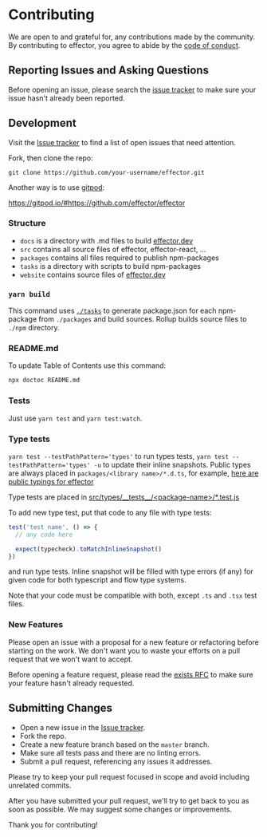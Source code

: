 # Contributing

We are open to and grateful for, any contributions made by the community. By contributing to effector, you agree to abide by the [code of conduct](https://github.com/effector/effector/blob/master/CODE_OF_CONDUCT.md).

## Reporting Issues and Asking Questions

Before opening an issue, please search the [issue tracker](https://github.com/effector/effector/issues) to make sure your issue hasn't already been reported.

## Development

Visit the [Issue tracker](https://github.com/effector/effector/issues) to find a list of open issues that need attention.

Fork, then clone the repo:

```
git clone https://github.com/your-username/effector.git
```

Another way is to use [gitpod](https://gitpod.io):

https://gitpod.io/#https://github.com/effector/effector

### Structure

- `docs` is a directory with .md files to build [effector.dev](https://effector.dev)
- `src` contains all source files of effector, effector-react, ...
- `packages` contains all files required to publish npm-packages
- `tasks` is a directory with scripts to build npm-packages
- `website` contains source files of [effector.dev](https://effector.dev)

### `yarn build`

This command uses [`./tasks`](https://github.com/effector/effector/tree/master/tasks) to generate package.json for each npm-package from `./packages` and build sources.
Rollup builds source files to `./npm` directory.

### README.md

To update Table of Contents use this command:

```sh
npx doctoc README.md
```

### Tests

Just use `yarn test` and `yarn test:watch`.

### Type tests

`yarn test --testPathPattern='types'` to run types tests, `yarn test --testPathPattern='types' -u` to update their inline snapshots. Public types are always placed in `packages/<library name>/*.d.ts`, for example, [here are public typings for effector](https://github.com/effector/effector/blob/master/packages/effector/index.d.ts)

Type tests are placed in [src/types/\_\_tests\_\_/\<package-name>/\*.test.js](https://github.com/effector/effector/tree/master/src/types/__tests__)

To add new type test, put that code to any file with type tests:

```js
test('test name', () => {
  // any code here

  expect(typecheck).toMatchInlineSnapshot()
})
```

and run type tests. Inline snapshot will be filled with type errors (if any) for given code for both typescript and flow type systems.

Note that your code must be compatible with both, except `.ts` and `.tsx` test files.

### New Features

Please open an issue with a proposal for a new feature or refactoring before starting on the work.
We don't want you to waste your efforts on a pull request that we won't want to accept.

Before opening a feature request, please read the [exists RFC](https://github.com/effector/effector/tree/master/rfc) to make sure your feature hasn't already requested.

## Submitting Changes

- Open a new issue in the [Issue tracker](https://github.com/effector/effector/issues).
- Fork the repo.
- Create a new feature branch based on the `master` branch.
- Make sure all tests pass and there are no linting errors.
- Submit a pull request, referencing any issues it addresses.

Please try to keep your pull request focused in scope and avoid including unrelated commits.

After you have submitted your pull request, we'll try to get back to you as soon as possible. We may suggest some changes or improvements.

Thank you for contributing!
